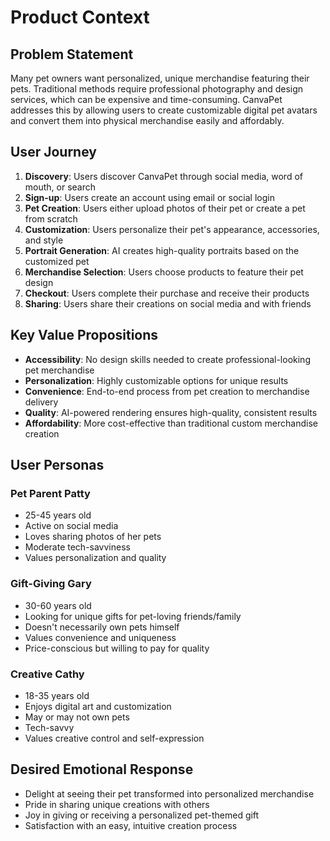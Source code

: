 # Product Context

## Problem Statement
Many pet owners want personalized, unique merchandise featuring their pets. Traditional methods require professional photography and design services, which can be expensive and time-consuming. CanvaPet addresses this by allowing users to create customizable digital pet avatars and convert them into physical merchandise easily and affordably.

## User Journey
1. **Discovery**: Users discover CanvaPet through social media, word of mouth, or search
2. **Sign-up**: Users create an account using email or social login
3. **Pet Creation**: Users either upload photos of their pet or create a pet from scratch
4. **Customization**: Users personalize their pet's appearance, accessories, and style
5. **Portrait Generation**: AI creates high-quality portraits based on the customized pet
6. **Merchandise Selection**: Users choose products to feature their pet design
7. **Checkout**: Users complete their purchase and receive their products
8. **Sharing**: Users share their creations on social media and with friends

## Key Value Propositions
- **Accessibility**: No design skills needed to create professional-looking pet merchandise
- **Personalization**: Highly customizable options for unique results
- **Convenience**: End-to-end process from pet creation to merchandise delivery
- **Quality**: AI-powered rendering ensures high-quality, consistent results
- **Affordability**: More cost-effective than traditional custom merchandise creation

## User Personas

### Pet Parent Patty
- 25-45 years old
- Active on social media
- Loves sharing photos of her pets
- Moderate tech-savviness
- Values personalization and quality

### Gift-Giving Gary
- 30-60 years old
- Looking for unique gifts for pet-loving friends/family
- Doesn't necessarily own pets himself
- Values convenience and uniqueness
- Price-conscious but willing to pay for quality

### Creative Cathy
- 18-35 years old
- Enjoys digital art and customization
- May or may not own pets
- Tech-savvy
- Values creative control and self-expression

## Desired Emotional Response
- Delight at seeing their pet transformed into personalized merchandise
- Pride in sharing unique creations with others
- Joy in giving or receiving a personalized pet-themed gift
- Satisfaction with an easy, intuitive creation process 